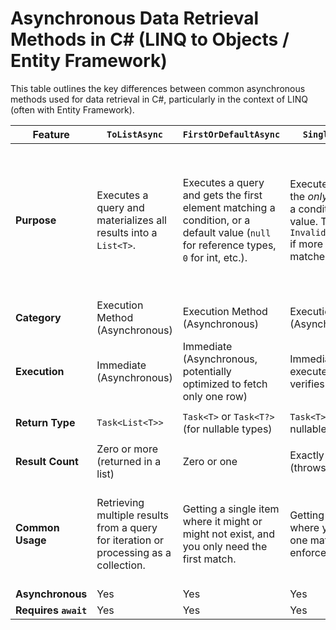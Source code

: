 # Asynchronous Data Retrieval Methods in C# (LINQ to Objects / Entity Framework)

This table outlines the key differences between common asynchronous methods used for data retrieval in C#, particularly in the context of LINQ (often with Entity Framework).

| Feature          | `ToListAsync`                       | `FirstOrDefaultAsync`                  | `SingleOrDefaultAsync`                 | `FindAsync`                         |
|------------------|-------------------------------------|----------------------------------------|----------------------------------------|-------------------------------------|
| **Purpose** | Executes a query and materializes all results into a `List<T>`. | Executes a query and gets the first element matching a condition, or a default value (`null` for reference types, `0` for int, etc.). | Executes a query and gets the *only* element matching a condition, or a default value. Throws an `InvalidOperationException` if more than one element matches. | Finds an entity by its primary key(s). Primarily used with Entity Framework `DbContext`. Checks local context first before querying the database. |
| **Category** | Execution Method (Asynchronous)     | Execution Method (Asynchronous)        | Execution Method (Asynchronous)        | Lookup Method (Asynchronous, EF specific) |
| **Execution** | Immediate (Asynchronous)            | Immediate (Asynchronous, potentially optimized to fetch only one row) | Immediate (Asynchronous, executes query and verifies uniqueness) | Immediate (Checks local context, then executes query if needed) |
| **Return Type** | `Task<List<T>>`                     | `Task<T>` or `Task<T?>` (for nullable types) | `Task<T>` or `Task<T?>` (for nullable types) | `Task<TEntity>` or `Task<TEntity?>` |
| **Result Count** | Zero or more (returned in a list)   | Zero or one                            | Exactly zero or one (throws if more than one) | Zero or one                         |
| **Common Usage** | Retrieving multiple results from a query for iteration or processing as a collection. | Getting a single item where it might or might not exist, and you only need the first match. | Getting a single item where you expect *exactly* one match and want to enforce this uniqueness. | Retrieving a specific entity from the database using its primary key, leveraging EF's tracking capabilities. |
| **Asynchronous** | Yes                                 | Yes                                    | Yes                                    | Yes                                 |
| **Requires `await`** | Yes                                 | Yes                                    | Yes                                    | Yes                                 |